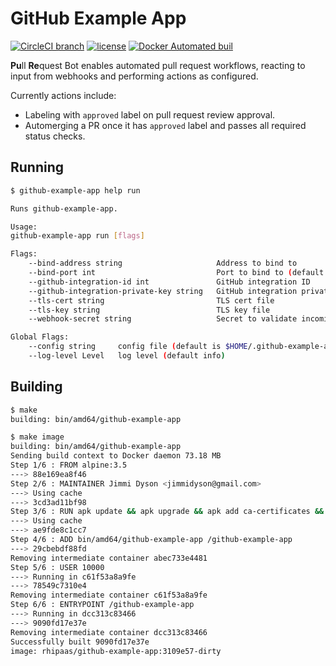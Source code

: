 # GitHub Example App
[![CircleCI branch](https://img.shields.io/circleci/project/github/jimmidyson/github-example-app/master.svg)](https://circleci.com/gh/jimmidyson/github-example-app)
[![license](https://img.shields.io/github/license/jimmidyson/github-example-app.svg)](https://raw.githubusercontent.com/jimmidyson/github-example-app/master/LICENSE)
[![Docker Automated buil](https://img.shields.io/docker/automated/jimmidyson/github-example-app.svg)](https://hub.docker.com/r/rhipaas/github-example-app/)

**Pu**ll **Re**quest Bot enables automated pull request workflows, reacting to input from webhooks and
performing actions as configured.

Currently actions include:

* Labeling with `approved` label on pull request review approval.
* Automerging a PR once it has `approved` label and passes all required status checks.

## Running

```bash
$ github-example-app help run

Runs github-example-app.

Usage:
github-example-app run [flags]

Flags:
    --bind-address string                     Address to bind to
    --bind-port int                           Port to bind to (default 8080)
    --github-integration-id int               GitHub integration ID
    --github-integration-private-key string   GitHub integration private key file
    --tls-cert string                         TLS cert file
    --tls-key string                          TLS key file
    --webhook-secret string                   Secret to validate incoming webhooks

Global Flags:
    --config string     config file (default is $HOME/.github-example-app.yaml)
    --log-level Level   log level (default info)
```

## Building

```bash
$ make
building: bin/amd64/github-example-app

$ make image
building: bin/amd64/github-example-app
Sending build context to Docker daemon 73.18 MB
Step 1/6 : FROM alpine:3.5
---> 88e169ea8f46
Step 2/6 : MAINTAINER Jimmi Dyson <jimmidyson@gmail.com>
---> Using cache
---> 3cd3ad11bf98
Step 3/6 : RUN apk update && apk upgrade && apk add ca-certificates && rm -rf /var/cache/apk
---> Using cache
---> ae9fde8c1cc7
Step 4/6 : ADD bin/amd64/github-example-app /github-example-app
---> 29cbebdf88fd
Removing intermediate container abec733e4481
Step 5/6 : USER 10000
---> Running in c61f53a8a9fe
---> 78549c7310e4
Removing intermediate container c61f53a8a9fe
Step 6/6 : ENTRYPOINT /github-example-app
---> Running in dcc313c83466
---> 9090fd17e37e
Removing intermediate container dcc313c83466
Successfully built 9090fd17e37e
image: rhipaas/github-example-app:3109e57-dirty
```